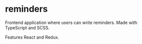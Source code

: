 # reminders

Frontend application where users can write reminders. Made with TypeScript and SCSS.

Features React and Redux.
